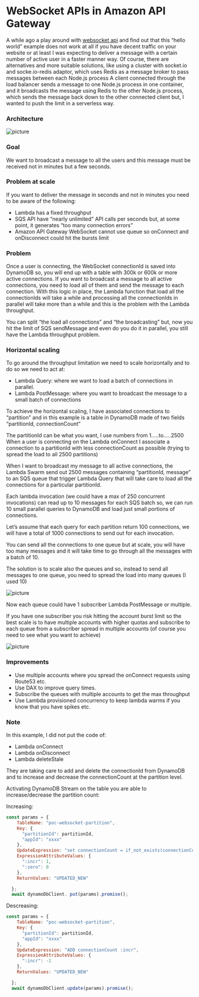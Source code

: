 # WebSocket APIs in Amazon API Gateway #

A while ago a play around with [websocket api]( https://bitbucket.org/DanBranch/api-gateway-websocket/) and find out that this “hello world” example does not work at all if you have decent traffic on your website or at least I was expecting to deliver a message with a certain number of active user in a faster manner way.
Of course, there are alternatives and more suitable solutions, like using a cluster with socket.io and socke.io-redis adaptor, which uses Redis as a message broker to pass messages between each Node.js process
A client connected through the load balancer sends a message to one Node.js process in one container, and it broadcasts the message using Redis to the other Node.js process, which sends the message back down to the other connected client but, I wanted to push the limit in a serverless way.

### Architecture ###

![picture](https://bitbucket.org/DanBranch/api-gateway-websocket-at-scale/downloads/websocket.png)

### Goal ###

We want to broadcast a message to all the users and this message must be received not in minutes but a few seconds. 

### Problem at scale ###

If you want to deliver the message in seconds and not in minutes you need to be aware of the following:

* Lambda has a fixed throughput 
* SQS API have “nearly unlimited” API calls per seconds but, at some point, it generates “too many connection errors”
* Amazon API Gateway WebSocket cannot use queue so onConnect and onDisconnect could hit the bursts limit

### Problem ###

Once a user is connecting, the WebSocket connectionId is saved into DynamoDB so, you will end up with a table with 300k or 600k or more active connections. If you want to broadcast a message to all active connections, you need to load all of them and send the message to each connection.
With this logic in place, the Lambda function that load all the connectionIds will take a while and processing all the connectionIds in parallel will take more than a while and this is the problem with the Lambda throughput.

You can split “the load all connections” and “the broadcasting” but, now you hit the limit of SQS sendMessage and even do you do it in parallel, you still have the Lambda throughput problem. 

### Horizontal scaling ###

To go around the throughput limitation we need to scale horizontally and to do so we need to act at:

* Lambda Query: where we want to load a batch of connections in parallel. 
* Lambda PostMessage: where you want to broadcast the message to a small batch of connections

To achieve the horizontal scaling, I have associated connections to “partition” and in this example is a table in DynamoDB made of two fields “partitionId, connectionCount”

The partitionId can be what you want, I use numbers from 1…..to…..2500
When a user is connecting on the Lambda onConnect I associate a connection to a partitionId with less connectionCount as possible (trying to spread the load to all 2500 partitions)

When I want to broadcast my message to all active connections, the Lambda Swarm send out 2500 messages containing “partitionId, message” to an SQS queue that trigger Lambda Query that will take care to load all the connections for a particular partitionId.

Each lambda invocation (we could have a max of 250 concurrent invocations) can read up to 10 messages for each SQS batch so, we can run 10 small parallel queries to DynamoDB and load just small portions of connections.

Let’s assume that each query for each partition return 100 connections, we will have a total of 1000 connections to send out for each invocation.

You can send all the connections to one queue but at scale, you will have too many messages and it will take time to go through all the messages with a batch of 10.

The solution is to scale also the queues and so, instead to send all messages to one queue, you need to spread the load into many queues (I used 10)

![picture](https://bitbucket.org/DanBranch/api-gateway-websocket-at-scale/downloads/queue.png)

Now each queue could have 1 subscriber Lambda PostMessage or multiple.

If you have one subscriber you risk hitting the account burst limit so the best scale is to have multiple accounts with higher quotas and subscribe to each queue from a subscriber spread in multiple accounts (of course you need to see what you want to achieve)

![picture](https://bitbucket.org/DanBranch/api-gateway-websocket-at-scale/downloads/queue_stats.png)

### Improvements ###

* Use multiple accounts where you spread the onConnect requests using Route53 etc.
* Use DAX to improve query times.
* Subscribe the queues with multiple accounts to get the max throughput
* Use Lambda provisioned concurrency to keep lambda warms if you know that you have spikes etc.

### Note ###

In this example, I did not put the code of:

* Lambda onConnect
* Lambda onDisconnect 
* Lambda deleteStale 

They are taking care to add and delete the connectionId from DynamoDB and to increase and decrease the connectionCount at the partition level.

Activating DynamoDB Stream on the table you are able to increase/decrease the partition count:

Increasing:
```javascript
const params = {
    TableName: "poc-websocket-partition",
    Key: {
      "partitionId": partitionId,
      "appId": "xxxx"
    },
    UpdateExpression: "set connectionCount = if_not_exists(connectionCount, :zero) + :incr",
    ExpressionAttributeValues: {
      ":incr": 1,
      ":zero": 0
    },
    ReturnValues: "UPDATED_NEW"

  };
  await dynamoDbClient. put(params).promise();
```

Descreasing:
```javascript
const params = {
    TableName: "poc-websocket-partition",
    Key: {
      "partitionId": partitionId,
      "appId": "xxxx"
    },
    UpdateExpression: "ADD connectionCount :incr",
    ExpressionAttributeValues: {
      ":incr": -1
    },
    ReturnValues: "UPDATED_NEW"

  };
  await dynamoDbClient.update(params).promise();
```

